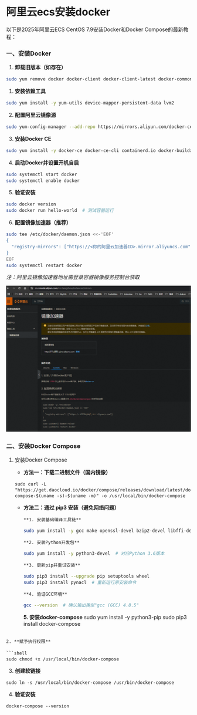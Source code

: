 # 阿里云ecs安装docker

以下是2025年阿里云ECS CentOS 7.9安装Docker和Docker Compose的最新教程：


### **一、安装Docker**

1. **卸载旧版本（如存在）**

```bash
sudo yum remove docker docker-client docker-client-latest docker-common docker-latest docker-latest-logrotate docker-logrotate docker-engine
```

1. **安装依赖工具**

```bash
sudo yum install -y yum-utils device-mapper-persistent-data lvm2
```

2. **配置阿里云镜像源**

```bash
sudo yum-config-manager --add-repo https://mirrors.aliyun.com/docker-ce/linux/centos/docker-ce.repo
```

3. **安装Docker CE**

```bash
sudo yum install -y docker-ce docker-ce-cli containerd.io docker-buildx-plugin
```

4. **启动Docker并设置开机自启**

```bash
sudo systemctl start docker
sudo systemctl enable docker
```

5. **验证安装**

```bash
sudo docker version
sudo docker run hello-world  # 测试容器运行
```

6. **配置镜像加速器（推荐）**

```bash
sudo tee /etc/docker/daemon.json <<-'EOF'
{
  "registry-mirrors": ["https://<你的阿里云加速器ID>.mirror.aliyuncs.com"]
}
EOF
sudo systemctl restart docker
```

*注：阿里云镜像加速器地址需登录容器镜像服务控制台获取*

![alt text](image.png)

### **二、安装Docker Compose**

1. 安装Docker Compose
   - **方法一：下载二进制文件（国内镜像）**

    ```shell
    sudo curl -L "https://get.daocloud.io/docker/compose/releases/download/latest/docker-compose-$(uname -s)-$(uname -m)" -o /usr/local/bin/docker-compose
    ```

   - **方法二：通过 pip3 安装（避免网络问题）**

         **1. 安装基础编译工具链**

        ```bash
        sudo yum install -y gcc make openssl-devel bzip2-devel libffi-devel zlib-devel
        ```

         **2. 安装Python开发包**

        ```bash
        sudo yum install -y python3-devel  # 对应Python 3.6版本
        ```

         **3. 更新pip并重试安装**

        ```bash
        sudo pip3 install --upgrade pip setuptools wheel
        sudo pip3 install pynacl  # 重新运行原安装命令
        ```

         **4. 验证GCC环境**
        
        ```bash
        gcc --version  # 确认输出类似"gcc (GCC) 4.8.5"
        ```
        **5. 安装docker-compose**
        sudo yum install -y python3-pip
        sudo pip3 install docker-compose

```

2. **赋予执行权限**

```shell
sudo chmod +x /usr/local/bin/docker-compose
```

3. **创建软链接**

```shell
sudo ln -s /usr/local/bin/docker-compose /usr/bin/docker-compose
```

4. **验证安装**

```shell
docker-compose --version
```
